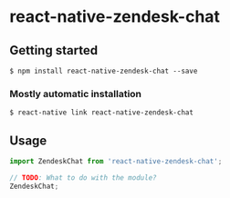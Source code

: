 # react-native-zendesk-chat

## Getting started

`$ npm install react-native-zendesk-chat --save`

### Mostly automatic installation

`$ react-native link react-native-zendesk-chat`

## Usage
```javascript
import ZendeskChat from 'react-native-zendesk-chat';

// TODO: What to do with the module?
ZendeskChat;
```
